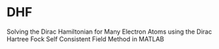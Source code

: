 # DHF
Solving the Dirac Hamiltonian for Many Electron Atoms using the Dirac Hartree Fock Self Consistent Field Method in MATLAB
